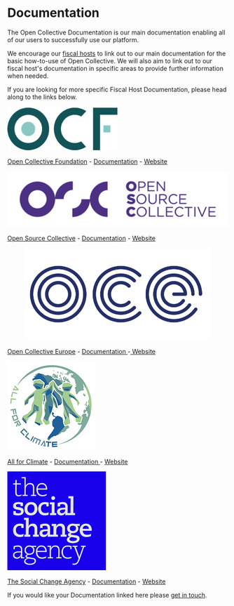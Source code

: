 # Documentation

The Open Collective Documentation is our main documentation enabling all of our users to successfully use our platform.&#x20;

We encourage our [fiscal hosts](https://opencollective.com/hosts) to link out to our main documentation for the basic how-to-use of Open Collective. We will also aim to link out to our fiscal host's documentation in specific areas to provide further information when needed.&#x20;

If you are looking for more specific Fiscal Host Documentation, please head along to the links below.&#x20;



<div align="left">

<img src="../.gitbook/assets/opencollectivefoundation.png" alt=" ">

</div>

[Open Collective Foundation](https://opencollective.com/foundation) - [Documentation](https://docs.opencollective.foundation/) - [Website ](https://opencollective.foundation/)

![](../.gitbook/assets/opensourcecollective.png)

[Open Source Collective](https://opencollective.com/opensource) - [Documentation](http://docs.oscollective.org/) - [Website ](https://www.oscollective.org/)

<figure><img src="../.gitbook/assets/No-Background copy.png" alt=""><figcaption></figcaption></figure>

[Open Collective Europe](https://opencollective.com/europe) - [Documentation](http://localhost:5000/o/-LWSZizNMEjL8\_DrMNdF/s/-Lm4naYlyngjgKnRsThx-887967055/)[ ](https://docs.opencollective.com/oceurope/)-[ ](https://docs.opencollective.com/brussels/)[Website](https://www.oceurope.org/)

<div align="left">

<img src="../.gitbook/assets/allforclimatelogo.jpg" alt="">

</div>

[All for Climate](https://allforclimate.earth/) - [Documentation ](https://docs.allforclimate.earth/) - [Website](https://opencollective.com/allforclimate)

<div align="left">

<img src="../.gitbook/assets/thesocialchangeagency.png" alt="">

</div>

[The Social Change Agency](https://opencollective.com/the-social-change-nest) - [Documentation](https://docs.google.com/document/d/1zHArRkjHIstk8b\_rMDhHGFnKLfWYCeVhLYLWHEEunlY/edit) - [Website](https://thesocialchangeagency.org/)

If you would like your Documentation linked here please [get in touch](https://opencollective.com/contact).&#x20;
